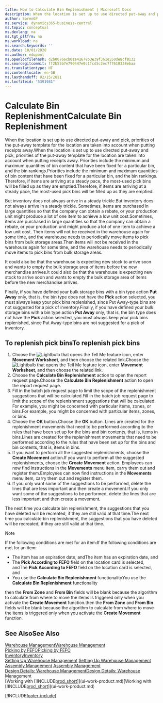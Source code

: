```yaml
---
title: How to Calculate Bin Replenishment | Microsoft Docs
description: When the location is set up to use directed put-away and pick, priorities of the put-away template for the location are taken into account when putting receipts away.
author: SorenGP
ms.service: dynamics365-business-central
ms.topic: conceptual
ms.devlang: na
ms.tgt_pltfrm: na
ms.workload: na
ms.search.keywords: ''
ms.date: 10/01/2020
ms.author: edupont
ms.openlocfilehash: d2b00766cb01a41678b3e39f361e550de8cf8132
ms.sourcegitcommit: ff2b55b7e790447e0c1fcd5c2ec7f7610338ebaa
ms.translationtype: HT
ms.contentlocale: en-GB
ms.lasthandoff: 02/15/2021
ms.locfileid: "5391981"
---
```

# <a name="calculate-bin-replenishment"></a><span data-ttu-id="96063-103">Calculate Bin Replenishment</span><span class="sxs-lookup"><span data-stu-id="96063-103">Calculate Bin Replenishment</span></span>
<span data-ttu-id="96063-104">When the location is set up to use directed put-away and pick, priorities of the put-away template for the location are taken into account when putting receipts away.</span><span class="sxs-lookup"><span data-stu-id="96063-104">When the location is set up to use directed put-away and pick, priorities of the put-away template for the location are taken into account when putting receipts away.</span></span> <span data-ttu-id="96063-105">Priorities include the minimum and maximum quantities of bin content that have been fixed for a particular bin, and the bin rankings.</span><span class="sxs-lookup"><span data-stu-id="96063-105">Priorities include the minimum and maximum quantities of bin content that have been fixed for a particular bin, and the bin rankings.</span></span> <span data-ttu-id="96063-106">Therefore, if items are arriving at a steady pace, the most-used pick bins will be filled up as they are emptied.</span><span class="sxs-lookup"><span data-stu-id="96063-106">Therefore, if items are arriving at a steady pace, the most-used pick bins will be filled up as they are emptied.</span></span>  

<span data-ttu-id="96063-107">But inventory does not always arrive in a steady trickle.</span><span class="sxs-lookup"><span data-stu-id="96063-107">But inventory does not always arrive in a steady trickle.</span></span> <span data-ttu-id="96063-108">Sometimes, items are purchased in large quantities so that the company can obtain a rebate, or your production unit might produce a lot of one item to achieve a low unit cost.</span><span class="sxs-lookup"><span data-stu-id="96063-108">Sometimes, items are purchased in large quantities so that the company can obtain a rebate, or your production unit might produce a lot of one item to achieve a low unit cost.</span></span> <span data-ttu-id="96063-109">Then items will not be received in the warehouse again for some time, and the warehouse needs to periodically move items to pick bins from bulk storage areas.</span><span class="sxs-lookup"><span data-stu-id="96063-109">Then items will not be received in the warehouse again for some time, and the warehouse needs to periodically move items to pick bins from bulk storage areas.</span></span>  

<span data-ttu-id="96063-110">It could also be that the warehouse is expecting new stock to arrive soon and wants to empty the bulk storage area of items before the new merchandise arrives.</span><span class="sxs-lookup"><span data-stu-id="96063-110">It could also be that the warehouse is expecting new stock to arrive soon and wants to empty the bulk storage area of items before the new merchandise arrives.</span></span>  

<span data-ttu-id="96063-111">Finally, if you have defined your bulk storage bins with a bin type action **Put Away** only, that is, the bin type does not have the **Pick** action selected, you must always keep your pick bins replenished, since Put Away-type bins are not suggested for a pick of inventory.</span><span class="sxs-lookup"><span data-stu-id="96063-111">Finally, if you have defined your bulk storage bins with a bin type action **Put Away** only, that is, the bin type does not have the **Pick** action selected, you must always keep your pick bins replenished, since Put Away-type bins are not suggested for a pick of inventory.</span></span>  

## <a name="to-replenish-pick-bins"></a><span data-ttu-id="96063-112">To replenish pick bins</span><span class="sxs-lookup"><span data-stu-id="96063-112">To replenish pick bins</span></span>  
1.  <span data-ttu-id="96063-113">Choose the ![Lightbulb that opens the Tell Me feature](media/ui-search/search_small.png "Tell me what you want to do") icon, enter **Movement Worksheet**, and then choose the related link.</span><span class="sxs-lookup"><span data-stu-id="96063-113">Choose the ![Lightbulb that opens the Tell Me feature](media/ui-search/search_small.png "Tell me what you want to do") icon, enter **Movement Worksheet**, and then choose the related link.</span></span>  
2.  <span data-ttu-id="96063-114">Choose the **Calculate Bin Replenishment** action to open the report request page.</span><span class="sxs-lookup"><span data-stu-id="96063-114">Choose the **Calculate Bin Replenishment** action to open the report request page.</span></span>  
3.  <span data-ttu-id="96063-115">Fill in the batch job request page to limit the scope of the replenishment suggestions that will be calculated.</span><span class="sxs-lookup"><span data-stu-id="96063-115">Fill in the batch job request page to limit the scope of the replenishment suggestions that will be calculated.</span></span> <span data-ttu-id="96063-116">For example, you might be concerned with particular items, zones, or bins.</span><span class="sxs-lookup"><span data-stu-id="96063-116">For example, you might be concerned with particular items, zones, or bins.</span></span>  
4.  <span data-ttu-id="96063-117">Choose the **OK** button.</span><span class="sxs-lookup"><span data-stu-id="96063-117">Choose the **OK** button.</span></span> <span data-ttu-id="96063-118">Lines are created for the replenishment movements that need to be performed according to the rules that have been set up for the bins and bin contents, that is, items in bins.</span><span class="sxs-lookup"><span data-stu-id="96063-118">Lines are created for the replenishment movements that need to be performed according to the rules that have been set up for the bins and bin contents, that is, items in bins.</span></span>  
5.  <span data-ttu-id="96063-119">If you want to perform all the suggested replenishments, choose the **Create Movement** action.</span><span class="sxs-lookup"><span data-stu-id="96063-119">If you want to perform all the suggested replenishments, choose the **Create Movement** action.</span></span> <span data-ttu-id="96063-120">Employees can now find instructions in the **Movements** menu item, carry them out and register them.</span><span class="sxs-lookup"><span data-stu-id="96063-120">Employees can now find instructions in the **Movements** menu item, carry them out and register them.</span></span>  
6.  <span data-ttu-id="96063-121">If you only want some of the suggestions to be performed, delete the lines that are less important and then create a movement.</span><span class="sxs-lookup"><span data-stu-id="96063-121">If you only want some of the suggestions to be performed, delete the lines that are less important and then create a movement.</span></span>  

<span data-ttu-id="96063-122">The next time you calculate bin replenishment, the suggestions that you have deleted will be recreated, if they are still valid at that time.</span><span class="sxs-lookup"><span data-stu-id="96063-122">The next time you calculate bin replenishment, the suggestions that you have deleted will be recreated, if they are still valid at that time.</span></span>  

> [!NOTE]  
>  <span data-ttu-id="96063-123">If the following conditions are met for an item:</span><span class="sxs-lookup"><span data-stu-id="96063-123">If the following conditions are met for an item:</span></span>  
>   
>  -   <span data-ttu-id="96063-124">The item has an expiration date, and</span><span class="sxs-lookup"><span data-stu-id="96063-124">The item has an expiration date, and</span></span>  
> -   <span data-ttu-id="96063-125">The **Pick According to FEFO** field on the location card is selected, and</span><span class="sxs-lookup"><span data-stu-id="96063-125">The **Pick According to FEFO** field on the location card is selected, and</span></span>  
> -   <span data-ttu-id="96063-126">You use the **Calculate Bin Replenishment** functionality</span><span class="sxs-lookup"><span data-stu-id="96063-126">You use the **Calculate Bin Replenishment** functionality</span></span>  
>   
>  <span data-ttu-id="96063-127">then the **From Zone** and **From Bin** fields will be blank because the algorithm to calculate from where to move the items is triggered only when you activate the **Create Movement** function.</span><span class="sxs-lookup"><span data-stu-id="96063-127">then the **From Zone** and **From Bin** fields will be blank because the algorithm to calculate from where to move the items is triggered only when you activate the **Create Movement** function.</span></span>  

## <a name="see-also"></a><span data-ttu-id="96063-128">See Also</span><span class="sxs-lookup"><span data-stu-id="96063-128">See Also</span></span>  
[<span data-ttu-id="96063-129">Warehouse Management</span><span class="sxs-lookup"><span data-stu-id="96063-129">Warehouse Management</span></span>](warehouse-manage-warehouse.md)  
[<span data-ttu-id="96063-130">Picking by FEFO</span><span class="sxs-lookup"><span data-stu-id="96063-130">Picking by FEFO</span></span>](warehouse-picking-by-fefo.md)  
[<span data-ttu-id="96063-131">Inventory</span><span class="sxs-lookup"><span data-stu-id="96063-131">Inventory</span></span>](inventory-manage-inventory.md)  
<span data-ttu-id="96063-132">[Setting Up Warehouse Management](warehouse-setup-warehouse.md)   </span><span class="sxs-lookup"><span data-stu-id="96063-132">[Setting Up Warehouse Management](warehouse-setup-warehouse.md)   </span></span>  
<span data-ttu-id="96063-133">[Assembly Management](assembly-assemble-items.md)  </span><span class="sxs-lookup"><span data-stu-id="96063-133">[Assembly Management](assembly-assemble-items.md)  </span></span>  
[<span data-ttu-id="96063-134">Design Details: Warehouse Management</span><span class="sxs-lookup"><span data-stu-id="96063-134">Design Details: Warehouse Management</span></span>](design-details-warehouse-management.md)  
<span data-ttu-id="96063-135">[Working with [!INCLUDE[prod_short](includes/prod_short.md)]](ui-work-product.md)</span><span class="sxs-lookup"><span data-stu-id="96063-135">[Working with [!INCLUDE[prod_short](includes/prod_short.md)]](ui-work-product.md)</span></span>


[!INCLUDE[footer-include](includes/footer-banner.md)]
